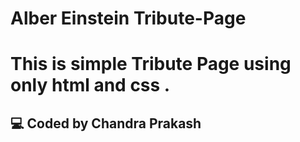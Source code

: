 # Alber Einstein Tribute-Page
# This is simple Tribute Page using only html and css .
## 💻 Coded by Chandra Prakash
